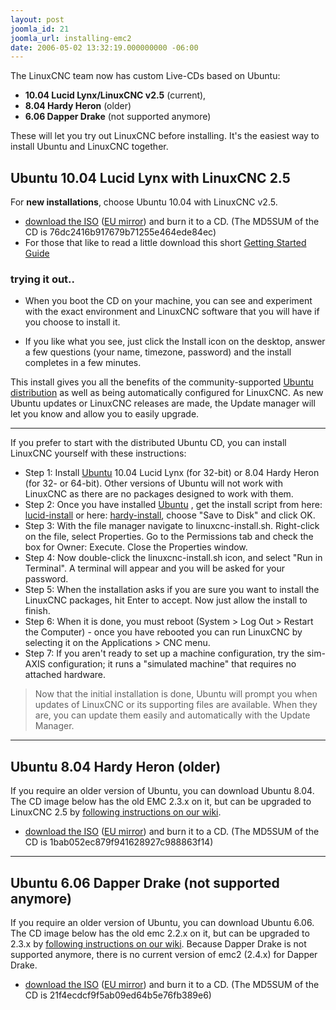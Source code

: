 ```yaml
---
layout: post
joomla_id: 21
joomla_url: installing-emc2
date: 2006-05-02 13:32:19.000000000 -06:00
---
```

<p>The LinuxCNC team now has custom Live-CDs based on Ubuntu:</p>
<ul>
<li><strong>10.04 Lucid Lynx/LinuxCNC v2.5</strong> (current), </li>
<li><strong>8.04 Hardy Heron</strong> (older)</li>
<li><strong>6.06 Dapper Drake</strong> (not supported anymore) </li>
</ul>
<p>These will let you try out LinuxCNC before installing. It's the easiest way to install Ubuntu and LinuxCNC together.</p>
<h2>Ubuntu 10.04 Lucid Lynx with LinuxCNC 2.5</h2>
<p>For <strong>new installations</strong>, choose Ubuntu 10.04 with LinuxCNC v2.5.</p>
<ul>
<li><a href="iso/ubuntu-10.04-linuxcnc3-i386.iso">download the ISO</a> (<a href="http://dsplabs.upt.ro/~juve/emc/" target="_blank">EU mirror</a>) and burn it to a CD. (The MD5SUM of the CD is 76dc2416b917679b71255e464ede84ec)</li>
<li>For those that like to read a little download this short <a href="docs/EMC2_Getting_Started.pdf">Getting Started Guide</a></li>
</ul>
<h3>trying it out..</h3>
<ul>
<li>When you boot the CD on your machine, you can see and experiment with the exact environment and LinuxCNC software that you will have if you choose to install it.</li>
</ul>
<ul>
<li>If you like what you see, just click the Install icon on the desktop, answer a few questions (your name, timezone, password) and the install completes in a few minutes.</li>
</ul>
<p>This install gives you all the benefits of the community-supported <a href="http://www.ubuntu.com/">Ubuntu distribution</a> as well as being automatically configured for LinuxCNC.  As new Ubuntu updates or LinuxCNC releases are made, the Update manager will let you know and allow you to easily upgrade.</p>
<hr />
<p>If you prefer to start with the distributed Ubuntu CD, you can install LinuxCNC yourself with these instructions:</p>
<ul>
<li>Step 1: Install <a href="http://www.ubuntu.com/">Ubuntu</a> 10.04 Lucid Lynx (for 32-bit) or 8.04 Hardy Heron (for 32- or 64-bit). Other versions of Ubuntu will not work with LinuxCNC as there are no packages designed to work with them. </li>
<li>Step 2: Once you have installed <a href="http://www.ubuntu.com/">Ubuntu</a> , get the install script from here: <a href="install-scripts/lucid/linuxcnc-install.sh">lucid-install</a> or here: <a href="install-scripts/hardy/linuxcnc-install.sh">hardy-install</a>, choose "Save to Disk" and click OK.</li>
<li>Step 3: With the file manager navigate to linuxcnc-install.sh. Right-click on the file, select Properties. Go to the Permissions tab and check the box for Owner: Execute. Close the Properties window.</li>
<li>Step 4: Now double-click the linuxcnc-install.sh icon, and select "Run in Terminal". A terminal will appear and you will be asked for your password.</li>
<li>Step 5: When the installation asks if you are sure you want to install the LinuxCNC packages, hit Enter to accept.   Now just allow the install to finish.</li>
<li>Step 6: When it is done, you must reboot (System &gt; Log Out &gt; Restart the Computer) - once you have rebooted you can run LinuxCNC by selecting it on the Applications &gt; CNC menu.</li>
<li>Step 7: If you aren't ready to set up a machine configuration, try the sim-AXIS configuration; it runs a "simulated machine" that requires no attached hardware.</li>
</ul>
<blockquote>Now that the initial installation is done, Ubuntu will prompt you when updates of LinuxCNC or its supporting files are available. When they are, you can update them easily and automatically with the Update Manager.    <br /></blockquote>
<hr />
<h2>Ubuntu 8.04 Hardy Heron (older)</h2>
<p>If you require an older version of Ubuntu, you can download Ubuntu 8.04.  The CD image below has the old EMC 2.3.x on it, but can be upgraded to LinuxCNC 2.5 by <a href="http://wiki.linuxcnc.org/cgi-bin/emcinfo.pl?UpdatingTo2.5">following instructions on our wiki</a>.</p>
<ul>
<li><a href="iso/ubuntu-8.04-desktop-emc2-aj13-i386.iso">download the ISO</a> (<a href="http://dsplabs.upt.ro/~juve/emc/" target="_blank">EU mirror</a>) and burn it to a CD. (The MD5SUM of the CD is 1bab052ec879f941628927c988863f14)</li>
</ul>
<hr />
<h2>Ubuntu 6.06 Dapper Drake (not supported anymore)</h2>
<p>If you require an older version of Ubuntu, you can download Ubuntu 6.06.  The CD image below has the old emc 2.2.x on it, but can be upgraded to 2.3.x by <a href="http://wiki.linuxcnc.org/cgi-bin/emcinfo.pl?UpdatingTo2.3">following instructions on our wiki</a>. Because Dapper Drake is not supported anymore, there is no current version of emc2 (2.4.x) for Dapper Drake.</p>
<ul>
<li><a href="iso/emc2.2.2-1-ubuntu6.06-desktop-i386.iso">download the ISO</a> (<a href="http://dsplabs.upt.ro/~juve/emc/" target="_blank">EU mirror</a>) and burn it to a CD. (The MD5SUM of the CD is 21f4ecdcf9f5ab09ed64b5e76fb389e6) </li>
</ul>
